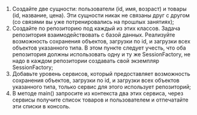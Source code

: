 1. Создайте две сущности: пользователи (id, имя, возраст) и товары (id, название, цена). Эти сущности никак не связаны друг с другом (со связями вы уже потренировались на прошлых занятиях);
1. Создайте по репозиторию под каждый из этих классов. Задача репозитория взаимодействовать с базой данных. Реализуйте возможность сохранения объектов, загрузки по id, и загрузки всех объектов указанного типа. В этом пункте следует учесть, что оба репозитория должны использовать одну и ту же SessionFactory, не надо в каждом репозитории создавать свой экземпляр SessionFactory;
1. Добавьте уровень сервисов, который предоставляет возможность сохранения объектов, загрузки по id, и загрузки всех объектов указанного типа, только сервис для этого использует репозиторий;
1. В методе main() запросите из контекста два этих сервиса, через сервисы получите список товаров и пользователем и отпечатайте эти списки в консоль.
